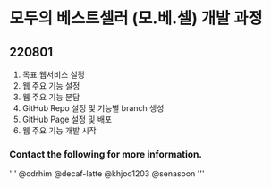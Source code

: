 # 모두의 베스트셀러 (모.베.셀) 개발 과정


## 220801

1. 목표 웹서비스 설정
2. 웹 주요 기능 설정
3. 웹 주요 기능 분담
4. GitHub Repo 설정 및 기능별 branch 생성
5. GitHub Page 설정 및 배포
6. 웹 주요 기능 개발 시작



### Contact the following for more information.

'''
@cdrhim
@decaf-latte
@khjoo1203
@senasoon
'''
